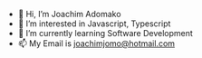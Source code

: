- 👋 Hi, I’m Joachim Adomako
- 👀 I’m interested in Javascript, Typescript
- 🌱 I’m currently learning Software Development
- 📫 My Email is joachimjomo@hotmail.com

<!---
TylerDurden-cmd/TylerDurden-cmd is a ✨ special ✨ repository because its `README.md` (this file) appears on your GitHub profile.
You can click the Preview link to take a look at your changes.
--->
